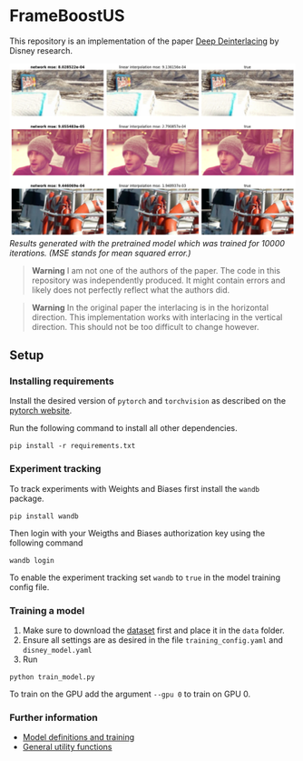 # FrameBoostUS
This repository is an implementation of the paper [Deep Deinterlacing](https://studios.disneyresearch.com/2020/11/10/deep-deinterlacing/) by Disney research.

![examples](./assets/examples.png)
*Results generated with the pretrained model which was trained for 10000 iterations. (MSE stands for mean squared error.)*

> **Warning**
> I am not one of the authors of the paper. The code in this repository was independently produced. It might contain errors and likely does not perfectly reflect what the authors did.

> **Warning**
> In the original paper the interlacing is in the horizontal direction. This implementation works with interlacing in the vertical direction. This should not be too difficult to change however.

## Setup
### Installing requirements
Install the desired version of `pytorch` and `torchvision` as described on the [pytorch website](https://pytorch.org/).

Run the following command to install all other dependencies.
```
pip install -r requirements.txt
```

### Experiment tracking
To track experiments with Weights and Biases first install the `wandb` package.
```
pip install wandb
```
Then login with your Weigths and Biases authorization key using the following command
```
wandb login
```
To enable the experiment tracking set `wandb` to `true` in the model training config file.

### Training a model
1. Make sure to download the [dataset](http://toflow.csail.mit.edu/) first and place it in the `data` folder.
2. Ensure all settings are as desired in the file `training_config.yaml` and `disney_model.yaml`
3. Run
```
python train_model.py
```
To train on the GPU add the argument `--gpu 0` to train on GPU 0.

### Further information
- [Model definitions and training](src/models/README.md)
- [General utility functions](src/utils/README.md)
